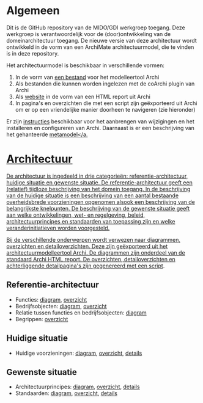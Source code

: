# Algemeen
Dit is de GitHub repository van de MIDO/GDI werkgroep toegang. Deze werkgroep is verantwoordelijk voor de (door)ontwikkeling van de domeinarchitectuur toegang. De nieuwe versie van deze architectuur wordt ontwikkeld in de vorm van een ArchiMate architectuurmodel, die te vinden is in deze repository. 

Het architectuurmodel is beschikbaar in verschillende vormen:
1. In de vorm van <a href="gegevensuitwisseling.archimate">een bestand</a> voor het modelleertool Archi
2. Als bestanden die kunnen worden ingelezen met de coArchi plugin van Archi
3. Als <a href="https://minbzk.github.io/gdi-toegang">website</a> in de vorm van een HTML report uit Archi
4. In pagina's en overzichten die met een script zijn geëxporteerd uit Archi om er op een vriendelijke manier doorheen te navigeren (zie hieronder)

Er zijn <a href="https://github.com/MinBZK/gdi-gegevensuitwisseling/blob/master/instructies.md">instructies</a> beschikbaar voor het aanbrengen van wijzigingen en het installeren en configureren van Archi. Daarnaast is er een beschrijving van het gehanteerde <a href="https://github.com/MinBZK/gdi-gegevensuitwisseling/blob/master/metamodel.md">metamodel</a.

# Architectuur
De architectuur is ingedeeld in drie categorieën: referentie-architectuur, huidige situatie en gewenste situatie. De referentie-architectuur geeft een (relatief) tijdloze beschrijving van het domein toegang. In de beschrijving van de huidige situatie is een beschrijving van een aantal bestaande overheidsbrede voorzieningen opgenomen alsook een beschrijving van de belangrijkste knelpunten. De beschrijving van de gewenste situatie geeft aan welke ontwikkelingen, wet- en regelgeving, beleid, architectuurprincipes en standaarden van toepassing zijn en welke veranderinitiatieven worden voorgesteld.

Bij de verschillende onderwerpen wordt verwezen naar diagrammen, overzichten en detailoverzichten. Deze zijn geëxporteerd uit het architectuurmodelleertool Archi. De diagrammen zijn onderdeel van de standaard Archi HTML report. De overzichten, detailoverzichten en achterliggende detailpagina's zijn gegenereerd met een <a href="https://github.com/MinBZK/gdi-gegevensuitwisseling/blob/master/scripts/export%20HTML.ajs">script</a>.

## Referentie-architectuur

* Functies: <a href="https://minbzk.github.io/gdi-gegevensuitwisseling/?view=id-e1cf58e0b07f4907bdce34ba561b9a18">diagram</a>, <a href="https://minbzk.github.io/gdi-gegevensuitwisseling/content/views/bedrijfsfuncties.html">overzicht</a>
* Bedrijfsobjecten: <a href="https://minbzk.github.io/gdi-gegevensuitwisseling/?view=id-d43a21de1f8f4320a22ee4a1a46d660b">diagram</a>, <a href="https://minbzk.github.io/gdi-gegevensuitwisseling/content/views/bedrijfsobjecten.html">overzicht</a>
* Relatie tussen functies en bedrijfsobjecten: <a href="https://minbzk.github.io/gdi-gegevensuitwisseling/?view=id-d24214a9135947e980983cea632143d2">diagram</a>
* Begrippen: <a href="https://www.noraonline.nl/wiki/Begrippen_IAM">overzicht</a>

## Huidige situatie

* Huidige voorzieningen: <a href="https://minbzk.github.io/gdi-gegevensuitwisseling/?view=id-6b127e72ba554982a8ade48d06e2286c">diagram</a>, <a href="https://minbzk.github.io/gdi-gegevensuitwisseling/content/views/voorzieningen.html">overzicht</a>, <a href="https://minbzk.github.io/gdi-gegevensuitwisseling/content/views/voorzieningendetails.html">details</a>

## Gewenste situatie

* Architectuurprincipes: <a href="https://minbzk.github.io/gdi-gegevensuitwisseling/?view=id-4e701366fd844120b700c114068bc91e">diagram</a>, <a href="https://minbzk.github.io/gdi-gegevensuitwisseling/content/views/principes.html">overzicht</a>, <a href="https://minbzk.github.io/gdi-gegevensuitwisseling/content/views/principesdetails.html">details</a>
* Standaarden: <a href="https://minbzk.github.io/gdi-gegevensuitwisseling/?view=id-f14d78e817cf494cabe940d8c59f8a4e">diagram</a>, <a href="https://minbzk.github.io/gdi-gegevensuitwisseling/content/views/standaarden.html">overzicht</a>, <a href="https://minbzk.github.io/gdi-gegevensuitwisseling/content/views/standaardendetails.html">details</a>

